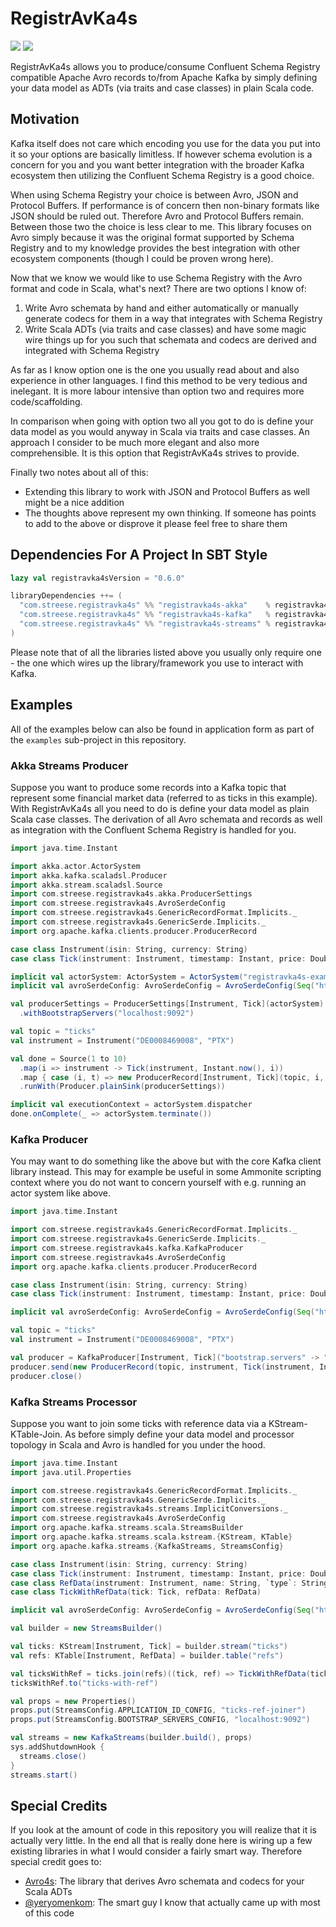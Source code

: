 # RegistrAvKa4s

[<img src="https://img.shields.io/github/actions/workflow/status/maxstreese/registravka4s/build.yml?branch=main"/>](https://github.com/maxstreese/registravka4s/actions?query=workflow%3ABuild+branch%3Amain)
[<img src="https://img.shields.io/maven-central/v/com.streese.registravka4s/registravka4s-core_2.13?style=flat-square&logo=apache%20maven"/>](https://search.maven.org/search?q=g:com.streese.registravka4s)

RegistrAvKa4s allows you to produce/consume Confluent Schema Registry compatible Apache Avro records to/from
Apache Kafka by simply defining your data model as ADTs (via traits and case classes) in plain Scala code.

## Motivation

Kafka itself does not care which encoding you use for the data you put into it so your options are basically limitless.
If however schema evolution is a concern for you and you want better integration with the broader Kafka ecosystem then
utilizing the Confluent Schema Registry is a good choice.

When using Schema Registry your choice is between Avro, JSON and Protocol Buffers. If performance is of concern then
non-binary formats like JSON should be ruled out. Therefore Avro and Protocol Buffers remain. Between those two the
choice is less clear to me. This library focuses on Avro simply because it was the original format supported by
Schema Registry and to my knowledge provides the best integration with other ecosystem components (though I could
be proven wrong here).

Now that we know we would like to use Schema Registry with the Avro format and code in Scala, what's next?
There are two options I know of:

1. Write Avro schemata by hand and either automatically or manually generate codecs for them in a way that integrates with Schema Registry
2. Write Scala ADTs (via traits and case classes) and have some magic wire things up for you such that schemata and codecs are derived and integrated with Schema Registry

As far as I know option one is the one you usually read about and also experience in other languages. I find this
method to be very tedious and inelegant. It is more labour intensive than option two and requires more code/scaffolding.

In comparison when going with option two all you got to do is define your data model as you would anyway in Scala
via traits and case classes. An approach I consider to be much more elegant and also more comprehensible. It is this
option that RegistrAvKa4s strives to provide.

Finally two notes about all of this:

* Extending this library to work with JSON and Protocol Buffers as well might be a nice addition
* The thoughts above represent my own thinking. If someone has points to add to the above or disprove it please feel free to share them

## Dependencies For A Project In SBT Style

```scala
lazy val registravka4sVersion = "0.6.0"

libraryDependencies ++= (
  "com.streese.registravka4s" %% "registravka4s-akka"    % registravka4sVersion,
  "com.streese.registravka4s" %% "registravka4s-kafka"   % registravka4sVersion,
  "com.streese.registravka4s" %% "registravka4s-streams" % registravka4sVersion
)
```

Please note that of all the libraries listed above you usually only require one - the one which wires up the
library/framework you use to interact with Kafka.

## Examples

All of the examples below can also be found in application form as part of the `examples` sub-project in this
repository.

### Akka Streams Producer

Suppose you want to produce some records into a Kafka topic that represent some financial market data (referred to as
ticks in this example). With RegistrAvKa4s all you need to do is define your data model as plain Scala case classes.
The derivation of all Avro schemata and records as well as integration with the Confluent Schema Registry is handled
for you.

```scala mdoc:compile-only
import java.time.Instant

import akka.actor.ActorSystem
import akka.kafka.scaladsl.Producer
import akka.stream.scaladsl.Source
import com.streese.registravka4s.akka.ProducerSettings
import com.streese.registravka4s.AvroSerdeConfig
import com.streese.registravka4s.GenericRecordFormat.Implicits._
import com.streese.registravka4s.GenericSerde.Implicits._
import org.apache.kafka.clients.producer.ProducerRecord

case class Instrument(isin: String, currency: String)
case class Tick(instrument: Instrument, timestamp: Instant, price: Double)

implicit val actorSystem: ActorSystem = ActorSystem("registravka4s-example-actor-system")
implicit val avroSerdeConfig: AvroSerdeConfig = AvroSerdeConfig(Seq("http://localhost:8081"))

val producerSettings = ProducerSettings[Instrument, Tick](actorSystem)
  .withBootstrapServers("localhost:9092")

val topic = "ticks"
val instrument = Instrument("DE0008469008", "PTX")

val done = Source(1 to 10)
  .map(i => instrument -> Tick(instrument, Instant.now(), i))
  .map { case (i, t) => new ProducerRecord[Instrument, Tick](topic, i, t) }
  .runWith(Producer.plainSink(producerSettings))

implicit val executionContext = actorSystem.dispatcher
done.onComplete(_ => actorSystem.terminate())
```

### Kafka Producer

You may want to do something like the above but with the core Kafka client library instead. This may for example be
useful in some Ammonite scripting context where you do not want to concern yourself with e.g. running an actor system
like above.

```scala mdoc:compile-only
import java.time.Instant

import com.streese.registravka4s.GenericRecordFormat.Implicits._
import com.streese.registravka4s.GenericSerde.Implicits._
import com.streese.registravka4s.kafka.KafkaProducer
import com.streese.registravka4s.AvroSerdeConfig
import org.apache.kafka.clients.producer.ProducerRecord

case class Instrument(isin: String, currency: String)
case class Tick(instrument: Instrument, timestamp: Instant, price: Double)

implicit val avroSerdeConfig: AvroSerdeConfig = AvroSerdeConfig(Seq("http://localhost:8081"))

val topic = "ticks"
val instrument = Instrument("DE0008469008", "PTX")

val producer = KafkaProducer[Instrument, Tick]("bootstrap.servers" -> "localhost:9092")
producer.send(new ProducerRecord(topic, instrument, Tick(instrument, Instant.now(), 1.0)))
producer.close()
```

### Kafka Streams Processor

Suppose you want to join some ticks with reference data via a KStream-KTable-Join. As before simply define your data
model and processor topology in Scala and Avro is handled for you under the hood.

```scala mdoc:compile-only
import java.time.Instant
import java.util.Properties

import com.streese.registravka4s.GenericRecordFormat.Implicits._
import com.streese.registravka4s.GenericSerde.Implicits._
import com.streese.registravka4s.streams.ImplicitConversions._
import com.streese.registravka4s.AvroSerdeConfig
import org.apache.kafka.streams.scala.StreamsBuilder
import org.apache.kafka.streams.scala.kstream.{KStream, KTable}
import org.apache.kafka.streams.{KafkaStreams, StreamsConfig}

case class Instrument(isin: String, currency: String)
case class Tick(instrument: Instrument, timestamp: Instant, price: Double)
case class RefData(instrument: Instrument, name: String, `type`: String)
case class TickWithRefData(tick: Tick, refData: RefData)

implicit val avroSerdeConfig: AvroSerdeConfig = AvroSerdeConfig(Seq("http://localhost:8081"))

val builder = new StreamsBuilder()

val ticks: KStream[Instrument, Tick] = builder.stream("ticks")
val refs: KTable[Instrument, RefData] = builder.table("refs")

val ticksWithRef = ticks.join(refs)((tick, ref) => TickWithRefData(tick, ref))
ticksWithRef.to("ticks-with-ref")

val props = new Properties()
props.put(StreamsConfig.APPLICATION_ID_CONFIG, "ticks-ref-joiner")
props.put(StreamsConfig.BOOTSTRAP_SERVERS_CONFIG, "localhost:9092")

val streams = new KafkaStreams(builder.build(), props)
sys.addShutdownHook {
  streams.close()
}
streams.start()
```

## Special Credits

If you look at the amount of code in this repository you will realize that it is actually very little. In the end all
that is really done here is wiring up a few existing libraries in what I would consider a fairly smart way.
Therefore special credit goes to:

* [Avro4s](https://github.com/sksamuel/avro4s): The library that derives Avro schemata and codecs for your Scala ADTs
* [@yeryomenkom](https://github.com/yeryomenkom): The smart guy I know that actually came up with most of this code
